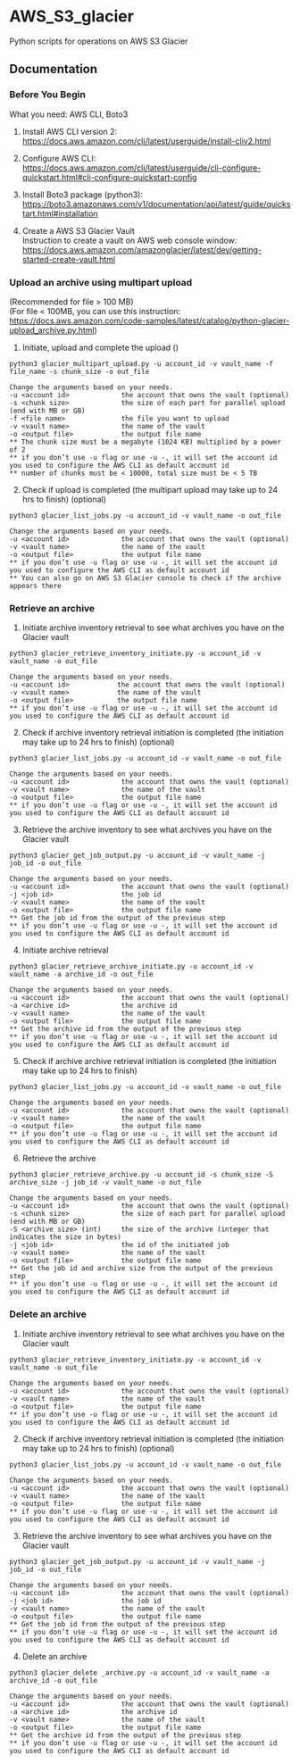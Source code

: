 # AWS_S3_glacier
Python scripts for operations on AWS S3 Glacier

## Documentation
### Before You Begin
What you need: AWS CLI, Boto3  
1. Install AWS CLI version 2:  
https://docs.aws.amazon.com/cli/latest/userguide/install-cliv2.html  

2. Configure AWS CLI:  
https://docs.aws.amazon.com/cli/latest/userguide/cli-configure-quickstart.html#cli-configure-quickstart-config  

3. Install Boto3 package (python3):  
https://boto3.amazonaws.com/v1/documentation/api/latest/guide/quickstart.html#installation  

4. Create a AWS S3 Glacier Vault  
Instruction to create a vault on AWS web console window:  
https://docs.aws.amazon.com/amazonglacier/latest/dev/getting-started-create-vault.html  


### Upload an archive using multipart upload
(Recommended for file > 100 MB)  
(For file < 100MB, you can use this instruction: https://docs.aws.amazon.com/code-samples/latest/catalog/python-glacier-upload_archive.py.html)  
1. Initiate, upload and complete the upload ()  
```
python3 glacier_multipart_upload.py -u account_id -v vault_name -f file_name -s chunk_size -o out_file
```
```
Change the arguments based on your needs.  
-u <account id>             the account that owns the vault (optional)  
-s <chunk size>             the size of each part for parallel upload (end with MB or GB)  
-f <file name>              the file you want to upload  
-v <vault name>             the name of the vault  
-o <output file>            the output file name  
** The chunk size must be a megabyte (1024 KB) multiplied by a power of 2  
** if you don’t use -u flag or use -u -, it will set the account id you used to configure the AWS CLI as default account id  
** number of chunks must be < 10000, total size must be < 5 TB  
```

2. Check if upload is completed (the multipart upload may take up to 24 hrs to finish) (optional)  
```
python3 glacier_list_jobs.py -u account_id -v vault_name -o out_file
```
```
Change the arguments based on your needs.
-u <account id>             the account that owns the vault (optional)
-v <vault name>             the name of the vault
-o <output file>            the output file name
** if you don’t use -u flag or use -u -, it will set the account id you used to configure the AWS CLI as default account id
** You can also go on AWS S3 Glacier console to check if the archive appears there
```


### Retrieve an archive  
1. Initiate archive inventory retrieval to see what archives you have on the Glacier vault  
```
python3 glacier_retrieve_inventory_initiate.py -u account_id -v vault_name -o out_file
```
```
Change the arguments based on your needs.
-u <account id>            the account that owns the vault (optional)
-v <vault name>            the name of the vault
-o <output file>           the output file name
** if you don’t use -u flag or use -u -, it will set the account id you used to configure the AWS CLI as default account id
```

2. Check if archive inventory retrieval initiation is completed (the initiation may take up to 24 hrs to finish) (optional)  
```
python3 glacier_list_jobs.py -u account_id -v vault_name -o out_file
```
```
Change the arguments based on your needs.
-u <account id>             the account that owns the vault (optional)
-v <vault name>             the name of the vault
-o <output file>            the output file name
** if you don’t use -u flag or use -u -, it will set the account id you used to configure the AWS CLI as default account id
```

3. Retrieve the archive inventory to see what archives you have on the Glacier vault  
```
python3 glacier_get_job_output.py -u account_id -v vault_name -j job_id -o out_file
```
```
Change the arguments based on your needs.
-u <account id>             the account that owns the vault (optional)
-j <job id>                 the job id
-v <vault name>             the name of the vault
-o <output file>            the output file name
** Get the job id from the output of the previous step
** if you don’t use -u flag or use -u -, it will set the account id you used to configure the AWS CLI as default account id
```

4. Initiate archive retrieval  
```
python3 glacier_retrieve_archive_initiate.py -u account_id -v vault_name -a archive_id -o out_file
```
```
Change the arguments based on your needs.
-u <account id>             the account that owns the vault (optional)
-a <archive id>             the archive id
-v <vault name>             the name of the vault
-o <output file>            the output file name
** Get the archive id from the output of the previous step
** if you don’t use -u flag or use -u -, it will set the account id you used to configure the AWS CLI as default account id
```

5. Check if archive archive retrieval initiation is completed (the initiation may take up to 24 hrs to finish)  
```
python3 glacier_list_jobs.py -u account_id -v vault_name -o out_file
```
```
Change the arguments based on your needs.
-u <account id>             the account that owns the vault (optional)
-v <vault name>             the name of the vault
-o <output file>            the output file name
** if you don’t use -u flag or use -u -, it will set the account id you used to configure the AWS CLI as default account id
```

6. Retrieve the archive  
```
python3 glacier_retrieve_archive.py -u account_id -s chunk_size -S archive_size -j job_id -v vault_name -o out_file
```
```
Change the arguments based on your needs.
-u <account id>             the account that owns the vault (optional)
-s <chunk size>             the size of each part for parallel upload (end with MB or GB)
-S <archive size> (int)     the size of the archive (integer that indicates the size in bytes)
-j <job id>                 the id of the initiated job
-v <vault name>             the name of the vault
-o <output file>            the output file name
** Get the job id and archive size from the output of the previous step
** if you don’t use -u flag or use -u -, it will set the account id you used to configure the AWS CLI as default account id
```


### Delete an archive
1. Initiate archive inventory retrieval to see what archives you have on the Glacier vault  
```
python3 glacier_retrieve_inventory_initiate.py -u account_id -v vault_name -o out_file
```
```
Change the arguments based on your needs.
-u <account id>             the account that owns the vault (optional)
-v <vault name>             the name of the vault
-o <output file>            the output file name
** if you don’t use -u flag or use -u -, it will set the account id you used to configure the AWS CLI as default account id
```

2. Check if archive inventory retrieval initiation is completed (the initiation may take up to 24 hrs to finish) (optional)  
```
python3 glacier_list_jobs.py -u account_id -v vault_name -o out_file
```
```
Change the arguments based on your needs.
-u <account id>             the account that owns the vault (optional)
-v <vault name>             the name of the vault
-o <output file>            the output file name
** if you don’t use -u flag or use -u -, it will set the account id you used to configure the AWS CLI as default account id
```

3. Retrieve the archive inventory to see what archives you have on the Glacier vault  
```
python3 glacier_get_job_output.py -u account_id -v vault_name -j job_id -o out_file
```
```
Change the arguments based on your needs.
-u <account id>             the account that owns the vault (optional)
-j <job id>                 the job id
-v <vault name>             the name of the vault
-o <output file>            the output file name
** Get the job id from the output of the previous step
** if you don’t use -u flag or use -u -, it will set the account id you used to configure the AWS CLI as default account id
```

4. Delete an archive  
```
python3 glacier_delete _archive.py -u account_id -v vault_name -a archive_id -o out_file
```
```
Change the arguments based on your needs.
-u <account id>             the account that owns the vault (optional)
-a <archive id>             the archive id
-v <vault name>             the name of the vault
-o <output file>            the output file name
** Get the archive id from the output of the previous step
** if you don’t use -u flag or use -u -, it will set the account id you used to configure the AWS CLI as default account id
```